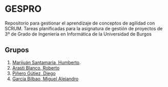 # GESPRO
Repositorio para gestionar el aprendizaje de conceptos de agilidad con SCRUM. Tareas planificadas para la asignatura de gestión de proyectos de 3º de Grado de Ingeniería en Informática de la Universidad de Burgos


## Grupos
1. [Marijuán Santamaría, Humberto](https://github.com/humbertoms99).
2. [Arasti Blanco, Roberto](https://github.com/RobertoArastiBlanco)
3. [Piñero Gútiez, Diego](https://github.com/dpg1002)
4. [García Bilbao, Miguel Alejandro](https://github.com/miguelgcb)

